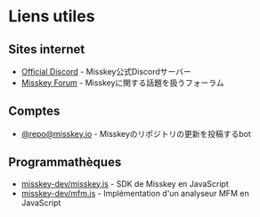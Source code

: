 # Liens utiles

## Sites internet
- [Official Discord](https://discord.gg/Wp8gVStHW3) - Misskey公式Discordサーバー
- [Misskey Forum](https://forum.misskey.io/) - Misskeyに関する話題を扱うフォーラム

## Comptes
- [@repo@misskey.io](https://misskey.io/@repo) - Misskeyのリポジトリの更新を投稿するbot

## Programmathèques
- [misskey-dev/misskey.js](https://github.com/misskey-dev/misskey.js) - SDK de Misskey en JavaScript
- [misskey-dev/mfm.js](https://github.com/misskey-dev/mfm.js) - Implémentation d'un analyseur MFM en JavaScript

